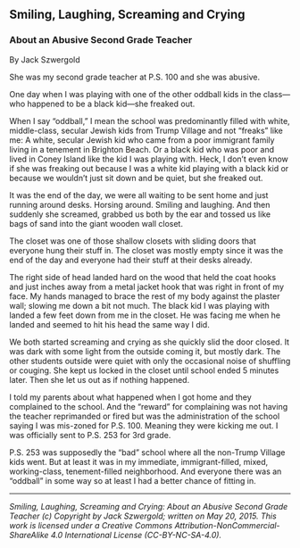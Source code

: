 ## Smiling, Laughing, Screaming and Crying
### About an Abusive Second Grade Teacher

By Jack Szwergold

She was my second grade teacher at P.S. 100 and she was abusive.

One day when I was playing with one of the other oddball kids in the class—who happened to be a black kid—she freaked out.

When I say “oddball,” I mean the school was predominantly filled with white, middle-class, secular Jewish kids from Trump Village and not “freaks” like me: A white, secular Jewish kid who came from a poor immigrant family living in a tenement in Brighton Beach. Or a black kid who was poor and lived in Coney Island like the kid I was playing with. Heck, I don’t even know if she was freaking out because I was a white kid playing with a black kid or because we wouldn’t just sit down and be quiet, but she freaked out.

It was the end of the day, we were all waiting to be sent home and just running around desks. Horsing around. Smiling and laughing. And then suddenly she screamed, grabbed us both by the ear and tossed us like bags of sand into the giant wooden wall closet.

The closet was one of those shallow closets with sliding doors that everyone hung their stuff in. The closet was mostly empty since it was the end of the day and everyone had their stuff at their desks already.

The right side of head landed hard on the wood that held the coat hooks and just inches away from a metal jacket hook that was right in front of my face. My hands managed to brace the rest of my body against the plaster wall; slowing me down a bit not much. The black kid I was playing with landed a few feet down from me in the closet. He was facing me when he landed and seemed to hit his head the same way I did.

We both started screaming and crying as she quickly slid the door closed. It was dark with some light from the outside coming it, but mostly dark. The other students outside were quiet with only the occasional noise of shuffling or couging. She kept us locked in the closet until school ended 5 minutes later. Then she let us out as if nothing happened.

I told my parents about what happened when I got home and they complained to the school. And the “reward” for complaining was not having the teacher reprimanded or fired but was the administration of the school saying I was mis-zoned for P.S. 100. Meaning they were kicking me out. I was officially sent to P.S. 253 for 3rd grade.

P.S. 253 was supposedly the “bad” school where all the non-Trump Village kids went. But at least it was in my immediate, immigrant-filled, mixed, working-class, tenement-filled neighborhood. And everyone there was an “oddball” in some way so at least I had a better chance of fitting in.

***

*Smiling, Laughing, Screaming and Crying: About an Abusive Second Grade Teacher (c) Copyright by Jack Szwergold; written on May 20, 2015. This work is licensed under a Creative Commons Attribution-NonCommercial-ShareAlike 4.0 International License (CC-BY-NC-SA-4.0).*